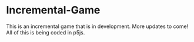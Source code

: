 # Incremental-Game
This is an incremental game that is in development. More updates to come! All of this is being coded in p5js.
